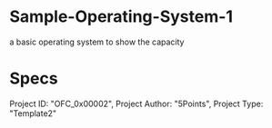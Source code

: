 # Sample-Operating-System-1
a basic operating system to show the capacity

# Specs
Project ID: "OFC_0x00002",
Project Author: "5Points",
Project Type: "Template2"
